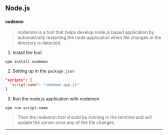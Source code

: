 ## Node.js
### `nodemon`
> nodemon is a tool that helps develop node.js based application by automatically restarting the node application when file changes in the directory is detected.
1. Install the tool
```shell
npm install nodemon
```
2. Setting up in the `package.json`
```json
"scripts": { 
  "script-name": "nodemon app.js"
}
```
3. Run the node.js application with nodemon
```console
npm run script-name
```
> Then the nodemon tool should be running in the terminal and will update the server once any of the file changes.
---
